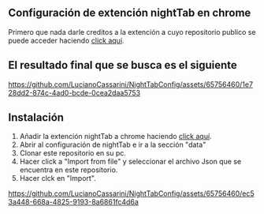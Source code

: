 ## Configuración de extención nightTab en chrome
Primero que nada darle creditos a la extención a cuyo repositorio publico se puede acceder haciendo [click aquí](https://github.com/zombieFox/nightTab).
## El resultado final que se busca es el siguiente


https://github.com/LucianoCassarini/NightTabConfig/assets/65756460/1e728dd2-874c-4ad0-bcde-0cea2daa5753


## Instalación
 1.  Añadir la extención nightTab a chrome haciendo [click aquí](https://chromewebstore.google.com/detail/nighttab/hdpcadigjkbcpnlcpbcohpafiaefanki?hl=en-US&utm_source=ext_sidebar).
 2. Abrir al configuración de nightTab e ir a la sección "data"
 3. Clonar este repositorio en su pc.
 4. Hacer click a "Import from file" y seleccionar el archivo Json que se encuentra en este repositorio.
 5. Hacer clck en "Import".


https://github.com/LucianoCassarini/NightTabConfig/assets/65756460/ec53a448-668a-4825-9193-8a6861fc4d6a

